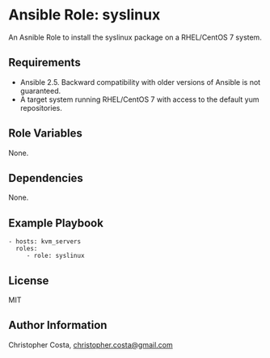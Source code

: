Ansible Role: syslinux
=========

An Asnible Role to install the syslinux package on a RHEL/CentOS 7 system.

Requirements
------------

* Ansible 2.5. Backward compatibility with older versions of Ansible is not guaranteed.
* A target system running RHEL/CentOS 7 with access to the default yum repositories.

Role Variables
--------------

None.

Dependencies
------------

None.

Example Playbook
----------------

    - hosts: kvm_servers
      roles:
         - role: syslinux

License
-------

MIT

Author Information
------------------

Christopher Costa, christopher.costa@gmail.com
